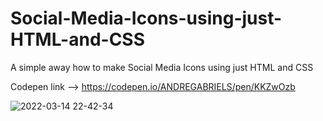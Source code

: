 # Social-Media-Icons-using-just-HTML-and-CSS
A simple away how to make Social Media Icons using just HTML and CSS

Codepen link --> https://codepen.io/ANDREGABRIELS/pen/KKZwOzb

![2022-03-14 22-42-34](https://user-images.githubusercontent.com/60861872/158289633-e62af0a3-0640-4a71-9e8b-8fbf78a47534.gif)
